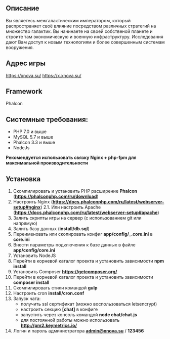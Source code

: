 ## Описание

Вы являетесь межгалактическим императором, который распространяет своё влияние посредством различных стратегий на множество галактик. Вы начинаете на своей собственой планете и строите там экономическую и военную инфраструктуру. Исследования дают Вам доступ к новым технологиям и более совершенным системам вооружения.

## Адрес игры

https://xnova.su/
https://x.xnova.su/

## Framework

Phalcon

## Системные требования:
- PHP 7.0 и выше
- MySQL 5.7 и выше
- Phalcon 3.3 и выше
- NodeJs

**Рекомендуется использовать связку Nginx + php-fpm для максимальной производительности**

## Установка
1. Скомпилировать и установить PHP расширение **Phalcon** (**https://phalconphp.com/ru/download**)
2. Настроить Nginx (**https://docs.phalconphp.com/ru/latest/webserver-setup#nginx**)
2.1. Или настроить Apache (**https://docs.phalconphp.com/ru/latest/webserver-setup#apache**)
3. Залить скрипты игры на сервер (с использованием git или напрямую)
4. Залить базу данных (**install/db.sql**)
5. Переименовать или скопировать конфиг **app/config/_.core.ini** в **core.ini**
6. Внести параметры подключения к базе данных в файле **app/config/core.ini**
7. Установить NodeJS
8. Перейти в корневой каталог проекта и установить зависимости **npm install**
9. Установить Composer **https://getcomposer.org/**
10. Перейти в корневой каталог проекта и установить зависимости **composer install**
11. Скомпилировать стили командой **gulp**
12. Настроить cron **install/cron.conf**
13. Запуск чата:
	- получить ssl сертификат (можно воспользоваться letsencrypt)
	- настроить секцию **[chat]** в конфиге
	- запустить через консоль командой **node chat/chat.js**
	- для постоянной работы можно использовать **http://pm2.keymetrics.io/**
14. Логин и пароль администратора **admin@xnova.su** / **123456**
